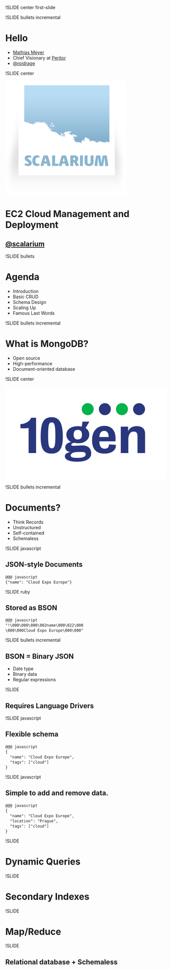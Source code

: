 !SLIDE center first-slide

!SLIDE bullets incremental

# Hello #

* [Mathias Meyer](http://paperplanes.de)
* Chief Visionary at [Peritor](http://peritor.com)
* [@roidrage](http://twitter.com)

!SLIDE center

<a href="http://scalarium.com"><img src="scalarium.png" class="no-shadow"/></a>

# EC2 Cloud Management and Deployment #

## [@scalarium](http://twitter.com/scalarium) ##

!SLIDE bullets

# Agenda #

<ul>
<li><span class="current">Introduction</span></li>
<li>Basic CRUD</li>
<li>Schema Design</li>
<li>Scaling Up</li>
<li>Famous Last Words</li>
</ul>

!SLIDE bullets incremental

# What is MongoDB? #

* Open source
* High-performance
* Document-oriented database

!SLIDE center

<a href="http://10gen.com"><img src="10gen.png"/></a>

!SLIDE bullets incremental

# Documents? #

* Think Records
* Unstructured
* Self-contained
* Schemaless

!SLIDE javascript

## JSON-style Documents ##

    @@@ javascript
    {"name": "Cloud Expo Europe"}

!SLIDE ruby

## Stored as BSON ##

    @@@ javascript
    "!\000\000\000\002name\000\022\000
    \000\000Cloud Expo Europe\000\000"

!SLIDE bullets incremental

## BSON = Binary JSON ##

* Date type
* Binary data
* Regular expressions

!SLIDE

## Requires Language Drivers ##

!SLIDE javascript

## Flexible schema ##

    @@@ javascript
    {
      "name": "Cloud Expo Europe",
      "tags": ["cloud"]
    }

!SLIDE javascript

## Simple to add and remove data. ##

    @@@ javascript
    {
      "name": "Cloud Expo Europe",
      "location": "Prague",
      "tags": ["cloud"]
    }

!SLIDE

# Dynamic Queries #

!SLIDE

# Secondary Indexes #

!SLIDE

# Map/Reduce #

!SLIDE

## Relational database + Schemaless ##
